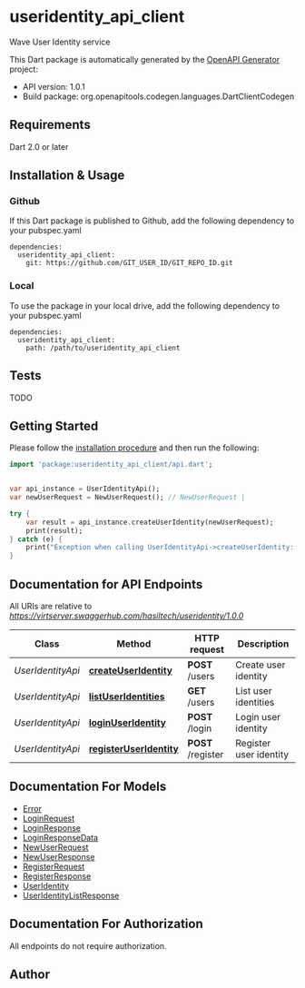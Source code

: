 # useridentity_api_client
Wave User Identity service


This Dart package is automatically generated by the [OpenAPI Generator](https://openapi-generator.tech) project:

- API version: 1.0.1
- Build package: org.openapitools.codegen.languages.DartClientCodegen

## Requirements

Dart 2.0 or later

## Installation & Usage

### Github
If this Dart package is published to Github, add the following dependency to your pubspec.yaml
```
dependencies:
  useridentity_api_client:
    git: https://github.com/GIT_USER_ID/GIT_REPO_ID.git
```

### Local
To use the package in your local drive, add the following dependency to your pubspec.yaml
```
dependencies:
  useridentity_api_client:
    path: /path/to/useridentity_api_client
```

## Tests

TODO

## Getting Started

Please follow the [installation procedure](#installation--usage) and then run the following:

```dart
import 'package:useridentity_api_client/api.dart';


var api_instance = UserIdentityApi();
var newUserRequest = NewUserRequest(); // NewUserRequest | 

try {
    var result = api_instance.createUserIdentity(newUserRequest);
    print(result);
} catch (e) {
    print("Exception when calling UserIdentityApi->createUserIdentity: $e\n");
}

```

## Documentation for API Endpoints

All URIs are relative to *https://virtserver.swaggerhub.com/hasiltech/useridentity/1.0.0*

Class | Method | HTTP request | Description
------------ | ------------- | ------------- | -------------
*UserIdentityApi* | [**createUserIdentity**](doc//UserIdentityApi.md#createuseridentity) | **POST** /users | Create user identity
*UserIdentityApi* | [**listUserIdentities**](doc//UserIdentityApi.md#listuseridentities) | **GET** /users | List user identities
*UserIdentityApi* | [**loginUserIdentity**](doc//UserIdentityApi.md#loginuseridentity) | **POST** /login | Login user identity
*UserIdentityApi* | [**registerUserIdentity**](doc//UserIdentityApi.md#registeruseridentity) | **POST** /register | Register user identity


## Documentation For Models

 - [Error](doc//Error.md)
 - [LoginRequest](doc//LoginRequest.md)
 - [LoginResponse](doc//LoginResponse.md)
 - [LoginResponseData](doc//LoginResponseData.md)
 - [NewUserRequest](doc//NewUserRequest.md)
 - [NewUserResponse](doc//NewUserResponse.md)
 - [RegisterRequest](doc//RegisterRequest.md)
 - [RegisterResponse](doc//RegisterResponse.md)
 - [UserIdentity](doc//UserIdentity.md)
 - [UserIdentityListResponse](doc//UserIdentityListResponse.md)


## Documentation For Authorization

 All endpoints do not require authorization.


## Author




